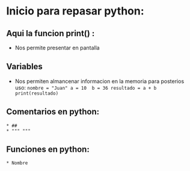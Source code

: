 # Inicio para repasar python:

## Aqui la funcion print() :

 * Nos permite presentar en pantalla
## Variables 
 * Nos permiten almancenar informacion en la memoria para posterios uso:
   `` nombre = "Juan"
    a = 10 
    b = 36
    resultado = a + b
    print(resultado)
    ``
## Comentarios en  python:
    * ##
    * """ """
## Funciones en python:     

    * Nombre